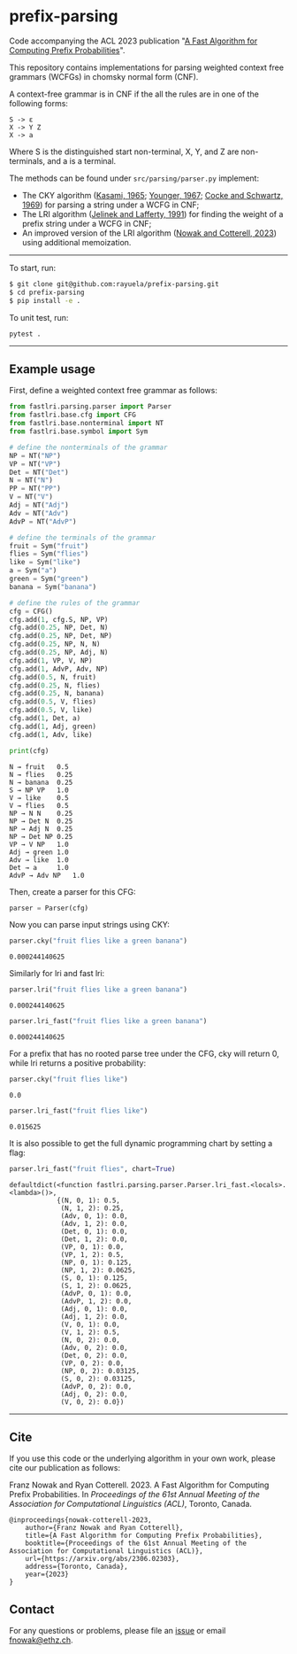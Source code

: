 # prefix-parsing

Code accompanying the ACL 2023 publication "[A Fast Algorithm for Computing Prefix Probabilities](https://arxiv.org/abs/2306.02303)".

This repository contains implementations for parsing weighted context free grammars (WCFGs) in chomsky normal form (CNF). 

A context-free grammar is in CNF if the all the rules are in one of the following forms:
```
S -> ε
X -> Y Z
X -> a
``` 
Where S is the distinguished start non-terminal, X, Y, and Z are non-terminals, and a is a terminal.

The methods can be found under `src/parsing/parser.py` implement:
- The CKY algorithm ([Kasami, 1965](https://www.ideals.illinois.edu/items/100444); [Younger,
1967](https://doi.org/https://doi.org/10.1016/S0019-9958(67)80007-X); [Cocke and Schwartz, 1969](https://www.softwarepreservation.org/projects/FORTRAN/CockeSchwartz_ProgLangCompilers.pdf)) for parsing a string under a WCFG in CNF;
- The LRI algorithm  ([Jelinek and Lafferty, 1991](https://aclanthology.org/J91-3004)) for finding the weight of a prefix string under a WCFG in CNF;
- An improved version of the LRI algorithm ([Nowak and Cotterell, 2023](https://arxiv.org/abs/2306.02303)) using additional memoization.

---
To start, run:
```bash
$ git clone git@github.com:rayuela/prefix-parsing.git
$ cd prefix-parsing
$ pip install -e .
```
To unit test, run:
```
pytest .
```
---

## Example usage
First, define a weighted context free grammar as follows:
```python
from fastlri.parsing.parser import Parser
from fastlri.base.cfg import CFG
from fastlri.base.nonterminal import NT
from fastlri.base.symbol import Sym

# define the nonterminals of the grammar
NP = NT("NP")
VP = NT("VP")
Det = NT("Det")
N = NT("N")
PP = NT("PP")
V = NT("V")
Adj = NT("Adj")
Adv = NT("Adv")
AdvP = NT("AdvP")

# define the terminals of the grammar
fruit = Sym("fruit")
flies = Sym("flies")
like = Sym("like")
a = Sym("a")
green = Sym("green")
banana = Sym("banana")

# define the rules of the grammar
cfg = CFG()
cfg.add(1, cfg.S, NP, VP)
cfg.add(0.25, NP, Det, N)
cfg.add(0.25, NP, Det, NP)
cfg.add(0.25, NP, N, N)
cfg.add(0.25, NP, Adj, N)
cfg.add(1, VP, V, NP)
cfg.add(1, AdvP, Adv, NP)
cfg.add(0.5, N, fruit)
cfg.add(0.25, N, flies)
cfg.add(0.25, N, banana)
cfg.add(0.5, V, flies)
cfg.add(0.5, V, like)
cfg.add(1, Det, a)
cfg.add(1, Adj, green)
cfg.add(1, Adv, like)

print(cfg)
```
```
N → fruit	0.5
N → flies	0.25
N → banana	0.25
S → NP VP	1.0
V → like	0.5
V → flies	0.5
NP → N N	0.25
NP → Det N	0.25
NP → Adj N	0.25
NP → Det NP	0.25
VP → V NP	1.0
Adj → green	1.0
Adv → like	1.0
Det → a		1.0
AdvP → Adv NP	1.0
```

Then, create a parser for this CFG:
```python
parser = Parser(cfg)
```

Now you can parse input strings using CKY:
```python
parser.cky("fruit flies like a green banana")
```
```
0.000244140625
```

Similarly for lri and fast lri:
```python
parser.lri("fruit flies like a green banana")
```
```
0.000244140625
```

```python
parser.lri_fast("fruit flies like a green banana")
```
```
0.000244140625
```

For a prefix that has no rooted parse tree under the CFG, cky will return 0, while lri returns a positive probability:

```python
parser.cky("fruit flies like")
```
```
0.0
```

```python
parser.lri_fast("fruit flies like")
```
```
0.015625
```

It is also possible to get the full dynamic programming chart by setting a flag:

```python
parser.lri_fast("fruit flies", chart=True)
```
```
defaultdict(<function fastlri.parsing.parser.Parser.lri_fast.<locals>.<lambda>()>,
            {(N, 0, 1): 0.5,
             (N, 1, 2): 0.25,
             (Adv, 0, 1): 0.0,
             (Adv, 1, 2): 0.0,
             (Det, 0, 1): 0.0,
             (Det, 1, 2): 0.0,
             (VP, 0, 1): 0.0,
             (VP, 1, 2): 0.5,
             (NP, 0, 1): 0.125,
             (NP, 1, 2): 0.0625,
             (S, 0, 1): 0.125,
             (S, 1, 2): 0.0625,
             (AdvP, 0, 1): 0.0,
             (AdvP, 1, 2): 0.0,
             (Adj, 0, 1): 0.0,
             (Adj, 1, 2): 0.0,
             (V, 0, 1): 0.0,
             (V, 1, 2): 0.5,
             (N, 0, 2): 0.0,
             (Adv, 0, 2): 0.0,
             (Det, 0, 2): 0.0,
             (VP, 0, 2): 0.0,
             (NP, 0, 2): 0.03125,
             (S, 0, 2): 0.03125,
             (AdvP, 0, 2): 0.0,
             (Adj, 0, 2): 0.0,
             (V, 0, 2): 0.0})
```

---
## Cite 

If you use this code or the underlying algorithm in your own work, please cite our publication as follows:

Franz Nowak and Ryan Cotterell. 2023. A Fast Algorithm for Computing Prefix Probabilities. In _Proceedings of the 61st Annual Meeting of the Association for Computational Linguistics (ACL)_, Toronto, Canada.

```
@inproceedings{nowak-cotterell-2023, 
    author={Franz Nowak and Ryan Cotterell},
    title={A Fast Algorithm for Computing Prefix Probabilities},
    booktitle={Proceedings of the 61st Annual Meeting of the Association for Computational Linguistics (ACL)},
    url={https://arxiv.org/abs/2306.02303},
    address={Toronto, Canada},
    year={2023}
}
```



## Contact

For any questions or problems, please file an [issue](https://github.com/rycolab/prefix-parsing/issues) or email [fnowak@ethz.ch](mailto:fnowak@ethz.ch).
